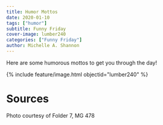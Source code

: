 ```yaml
---
title: Humor Mottos
date: 2020-01-10
tags: ["humor"]
subtitle: Funny Friday
cover-image: lumber240
categories: ["Funny Friday"]
author: Michelle A. Shannon
---
```


Here are some humorous mottos to get you through the day!

{% include feature/image.html objectid="lumber240" %}

# Sources

Photo courtesy of Folder 7, MG 478